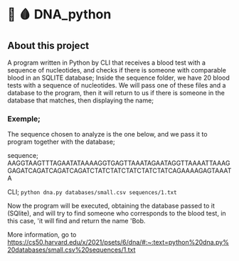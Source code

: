 # 🐍 🩸 DNA_python


## About this project

 A program written in Python by CLI that receives a blood test with a sequence of nucleotides, and checks if there is someone with comparable blood in an SQLITE database;
 Inside the sequence folder, we have 20 blood tests with a sequence of
nucleotides. We will pass one of these files and a database to the program, then it will return to us if there is someone in the database that matches, then displaying the name;

### Exemple;
  The sequence chosen to analyze is the one below, and we pass it to program together with the database;
  
  sequence;
    AAGGTAAGTTTAGAATATAAAAGGTGAGTTAAATAGAATAGGTTAAAATTAAAGGAGATCAGATCAGATCAGATCTATCTATCTATCTATCTATCAGAAAAGAGTAAATA
    
   CLI;
    `python dna.py databases/small.csv sequences/1.txt`
    
   Now the program will be executed, obtaining the database passed to it (SQlite), and will try to find someone who corresponds to the blood test, in this case,      'it will find and return the name 'Bob.
   
  More information, go to https://cs50.harvard.edu/x/2021/psets/6/dna/#:~:text=python%20dna.py%20databases/small.csv%20sequences/1.txt
    

